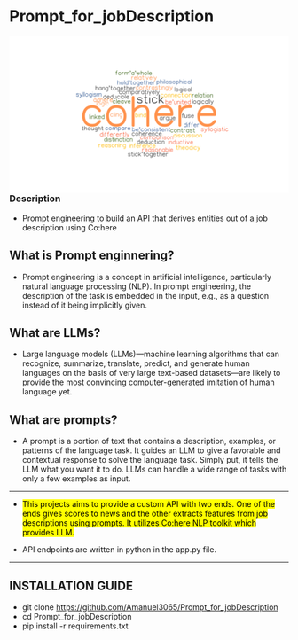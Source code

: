 
# Prompt_for_jobDescription

<img src="data/cohere.png" 
     alt="coh"
     style="float: left; margin-right: 1px;" 
    />

### Description

* Prompt engineering to build an API that derives entities out of a job description using Co:here


## What is Prompt enginnering?

* Prompt engineering is a concept in artificial intelligence, particularly natural language processing (NLP). In prompt engineering, the description of the task is embedded in the input, e.g., as a question instead of it being implicitly given.

## What are LLMs?

* Large language models (LLMs)—machine learning algorithms that can recognize, summarize, translate, predict, and generate human languages on the basis of very large text-based datasets—are likely to provide the most convincing computer-generated imitation of human language yet.

## What are prompts?

* A prompt is a portion of text that contains a description, examples, or patterns of the language task. It guides an LLM to give a favorable and contextual response to solve the language task. Simply put, it tells the LLM what you want it to do. LLMs can handle a wide range of tasks with only a few examples as input.

---

* <mark> This projects aims to provide a custom API with two ends. One of the ends gives scores to news and the other extracts features from job descriptions using prompts. It utilizes Co:here NLP toolkit which provides LLM. </mark>

* API endpoints are written in python in the app.py file.

---

## INSTALLATION GUIDE

* git clone https://github.com/Amanuel3065/Prompt_for_jobDescription
* cd Prompt_for_jobDescription
* pip install -r requirements.txt 

